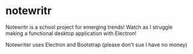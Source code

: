 # notewritr
Notewritr is a school project for emerging trends! Watch as I struggle making a functional desktop application with Electron!

Notewriter uses Electron and Bootstrap
(please don't sue I have no money)
